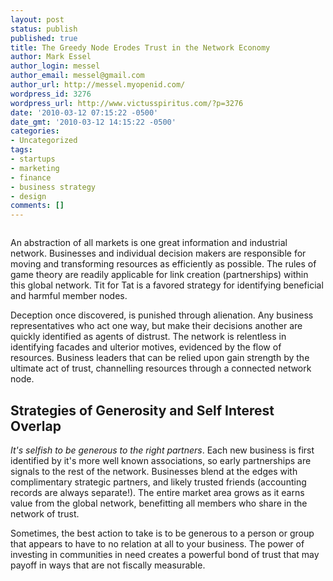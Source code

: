 ```yaml
---
layout: post
status: publish
published: true
title: The Greedy Node Erodes Trust in the Network Economy
author: Mark Essel
author_login: messel
author_email: messel@gmail.com
author_url: http://messel.myopenid.com/
wordpress_id: 3276
wordpress_url: http://www.victusspiritus.com/?p=3276
date: '2010-03-12 07:15:22 -0500'
date_gmt: '2010-03-12 14:15:22 -0500'
categories:
- Uncategorized
tags:
- startups
- marketing
- finance
- business strategy
- design
comments: []
---
```

<p><a href="http://www.victusspiritus.com/wp-content/uploads/2010/03/p_279_257_9A6E73ED-E942-402F-9F3C-37D1BDA75759.jpeg"><img src="http://www.victusspiritus.com/wp-content/uploads/2010/03/p_279_257_9A6E73ED-E942-402F-9F3C-37D1BDA75759.jpeg" alt="" class="alignnone size-full" /></a></p>
<p>An abstraction of all markets is one great information and industrial network. Businesses and individual decision makers are responsible for moving and transforming resources as efficiently as possible. The rules of game theory are readily applicable for link creation (partnerships) within this global network. Tit for Tat is a favored strategy for identifying beneficial and harmful member nodes.</p>
<p>Deception once discovered, is punished through alienation. Any business representatives who act one way, but make their decisions another are quickly identified as agents of distrust. The network is relentless in identifying facades and ulterior motives, evidenced by the flow of resources. Business leaders that can be relied upon gain strength by the ultimate act of trust, channelling resources through a connected network node.</p>
<h2>Strategies of Generosity and Self Interest Overlap</h2>
<p><i>It's selfish to be generous to the right partners</I>. Each new business is first identified by it's more well known associations, so early partnerships are signals to the rest of the network. Businesses blend at the edges with complimentary strategic partners, and likely trusted friends (accounting records are always separate!). The entire market area grows as it earns value from the global network, benefitting all members who share in the network of trust.</p>
<p>Sometimes, the best action to take is to be generous to a person or group that appears to have to no relation at all to your business. The power of investing in communities in need creates a powerful bond of trust that may payoff in ways that are not fiscally measurable.</p>

